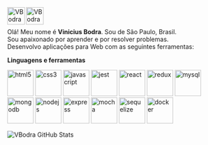 <a href="https://www.linkedin.com/in/vinicius-bodra/">
  <img align="left" alt="VBodra LinkdeIn" width="40px" src="https://cdn.jsdelivr.net/gh/devicons/devicon/icons/linkedin/linkedin-original.svg" />
</a>
<a href="mailto:vini.bodra@gmail.com">
  <img align="left" alt="VBodra Gmail" width="40px" src="https://cdn-icons-png.flaticon.com/512/281/281769.png" />
</a>

<br/>
<br/>

Olá! Meu nome é **Vinicius Bodra**. Sou de São Paulo, Brasil.
<br/>
Sou apaixonado por aprender e por resolver problemas.
<br/>
Desenvolvo aplicações para Web com as seguintes ferramentas:

**Linguagens e ferramentas**  
<p>
  <img src="https://cdn.jsdelivr.net/gh/devicons/devicon/icons/html5/html5-original.svg" alt="html5" width="60" height="60"/> 
  <img src="https://cdn.jsdelivr.net/gh/devicons/devicon/icons/css3/css3-original.svg" alt="css3" width="60" height="60"/> 
  <img src="https://cdn.jsdelivr.net/gh/devicons/devicon/icons/javascript/javascript-original.svg" alt="javascript" width="60" height="60"/> 
  <img src="https://cdn.jsdelivr.net/gh/devicons/devicon/icons/jest/jest-plain.svg" alt="jest" width="60" height="60" />
  <img src="https://cdn.jsdelivr.net/gh/devicons/devicon/icons/react/react-original.svg" alt="react" width="60" height="60"/> 
  <img src="https://cdn.jsdelivr.net/gh/devicons/devicon/icons/redux/redux-original.svg" alt="redux" width="60" height="60"/> 
  <img src="https://cdn.jsdelivr.net/gh/devicons/devicon/icons/mysql/mysql-original-wordmark.svg" alt="mysql" width="60" height="60"/>
  <br/>
  <img src="https://cdn.jsdelivr.net/gh/devicons/devicon/icons/mongodb/mongodb-original-wordmark.svg" alt="mongodb" width="60" height="60"/> 
  <img src="https://cdn.jsdelivr.net/gh/devicons/devicon/icons/nodejs/nodejs-plain-wordmark.svg" alt="nodejs" width="60" height="60"/> 
  <img src="https://assets.website-files.com/61ca3f775a79ec5f87fcf937/6202fcdee5ee8636a145a41b_1234-p-500.png" alt="express" width="60" height="60"/>
  <img src="https://cdn.jsdelivr.net/gh/devicons/devicon/icons/mocha/mocha-plain.svg" alt="mocha" width="60" height="60"/>
  <img src="https://cdn.jsdelivr.net/gh/devicons/devicon/icons/sequelize/sequelize-original.svg" alt="sequelize" width="60" height="60"/>
  <img src="https://cdn.jsdelivr.net/gh/devicons/devicon/icons/docker/docker-original.svg" alt="docker" width="60" height="60"/>
</p>

![VBodra GitHub Stats](https://github-readme-stats.vercel.app/api?username=vbodra&count_private=true&show_icons=true&theme=tokyonight)
